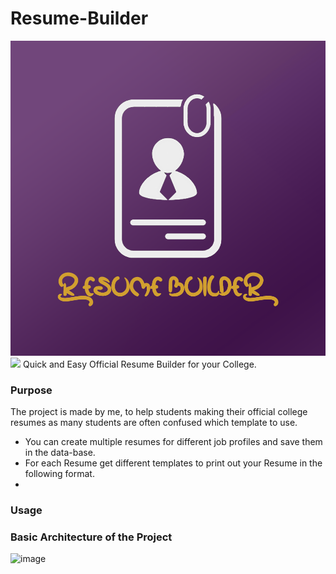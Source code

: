 # Resume-Builder
![Resume](https://github.com/DbDibyendu/Resume-Builder/blob/main/main/static/images/Resume-Builder.png?raw=true)
<img src="(https://github.com/DbDibyendu/Resume-Builder/blob/main/main/static/images/Resume-Builder.png?raw=true" width="48">
Quick and Easy Official Resume Builder for your College. 

 
### Purpose
The project is made by me, to help students making their official college resumes as many students are often confused which template to use.
  - You can create multiple resumes for different job profiles and save them in the data-base.
  - For each Resume get different templates to print out your Resume in the following format.
  -
### Usage
### Basic Architecture of the Project

![image](https://grokonez.com/wp-content/uploads/2019/02/django-angular-6-django-rest-api-mysql-angular-server-architecture.png)
